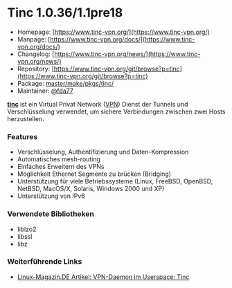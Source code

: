 # Tinc 1.0.36/1.1pre18
  - Homepage: [https://www.tinc-vpn.org/](https://www.tinc-vpn.org/)
  - Manpage: [https://www.tinc-vpn.org/docs/](https://www.tinc-vpn.org/docs/)
  - Changelog: [https://www.tinc-vpn.org/news/](https://www.tinc-vpn.org/news/)
  - Repository: [https://www.tinc-vpn.org/git/browse?p=tinc](https://www.tinc-vpn.org/git/browse?p=tinc)
  - Package: [master/make/pkgs/tinc/](https://github.com/Freetz-NG/freetz-ng/tree/master/make/pkgs/tinc/)
  - Maintainer: [@fda77](https://github.com/fda77)

**[tinc](http://www.tinc-vpn.org/)** ist ein
Virtual Privat Network
([VPN](http://de.wikipedia.org/wiki/Virtual_Private_Network))
Dienst der Tunnels und Verschlüsselung verwendet, um sichere
Verbindungen zwischen zwei Hosts herzustellen.

### Features

-   Verschlüsselung, Authentifizierung und Daten-Kompression
-   Automatisches mesh-routing
-   Einfaches Erweitern des VPNs
-   Möglichkeit Ethernet Segmente zu brücken (Bridging)
-   Unterstützung für viele Betriebssysteme (Linux, FreeBSD, OpenBSD,
    NetBSD, MacOS/X, Solaris, Windows 2000 und XP)
-   Unterstützung von IPv6

### Verwendete Bibliotheken

-   liblzo2
-   libssl
-   libz

### Weiterführende Links

-   [Linux-Magazin.DE Artikel: VPN-Daemon im Userspace: Tinc](http://www.linux-magazin.de/heft_abo/ausgaben/2003/10/einfache_verbindung)


